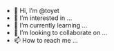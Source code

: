 - 👋 Hi, I’m @toyet
- 👀 I’m interested in ...
- 🌱 I’m currently learning ...
- 💞️ I’m looking to collaborate on ...
- 📫 How to reach me ...

<!---
toyet/toyet is a ✨ special ✨ repository because its `README.md` (this file) appears on your GitHub profile.
You can click the Preview link to take a look at your changes.
--->
